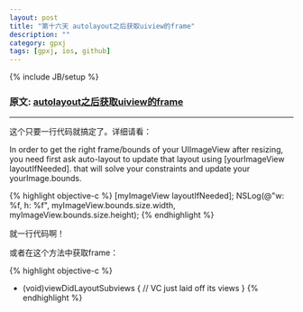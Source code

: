 ```yaml
---
layout: post
title: "第十六天 autolayout之后获取uiview的frame"
description: ""
category: gpxj
tags: [gpxj, ios, github]
---
```

{% include JB/setup %}

### 原文: [autolayout之后获取uiview的frame](http://www.nikest.com/web/jswd/2015/0225/122190.html)
---

这个只要一行代码就搞定了。详细请看：

In order to get the right frame/bounds of your UIImageView after resizing, you need first ask auto-layout to update that layout using [yourImageView layoutIfNeeded]. that will solve your constraints and update your yourImage.bounds.

{% highlight objective-c %}
[myImageView layoutIfNeeded];
NSLog(@"w: %f, h: %f", myImageView.bounds.size.width, myImageView.bounds.size.height);
{% endhighlight %}

就一行代码啊！

或者在这个方法中获取frame：

{% highlight objective-c %}
- (void)viewDidLayoutSubviews {
	// VC just laid off its views
}
{% endhighlight %}
